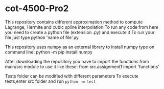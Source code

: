 # cot-4500-Pro2

This repository contains different approximation method to compute Lagrange, Hermite and 
cubic spline interpolation
To run any code from here you need to create a python file (extension .py) and execute it
To run your file just type python 'name of file'.py

This repository uses numpy as an external library
to install numpy type on command line:
python -m pip install numpy

After downloading the repository you have to import the functions from main/src 
module to use it like these:
from src.assignment1 import 'functions'

Tests folder can be modified with different parameters
To execute tests,enter src folder and run `python -m test`  
